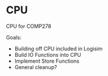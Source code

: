 CPU
===

CPU for COMP278

Goals:
- Building off CPU included in Logisim
- Build IO Functions into CPU
- Implement Store Functions
- General cleanup?
